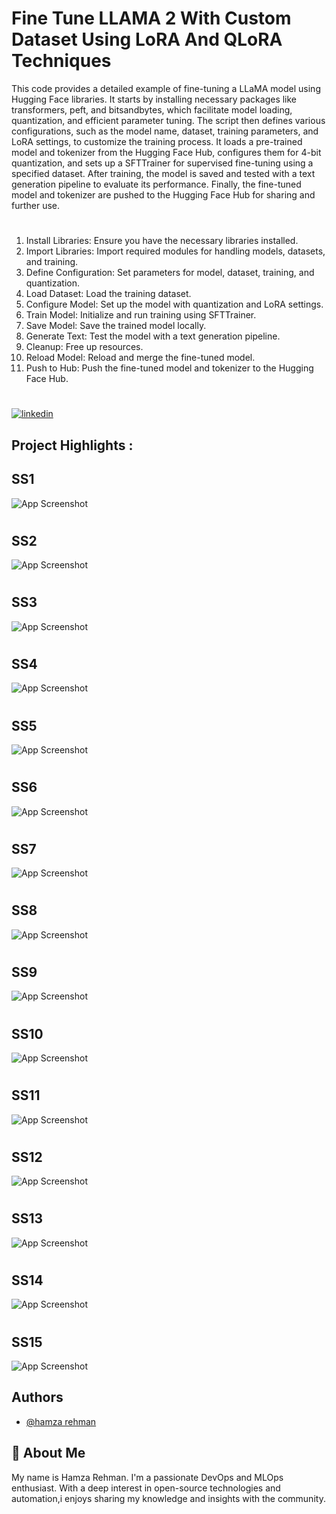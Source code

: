 
# Fine Tune LLAMA 2 With Custom Dataset Using LoRA And QLoRA Techniques


This code provides a detailed example of fine-tuning a LLaMA model using Hugging Face libraries. It starts by installing necessary packages like transformers, peft, and bitsandbytes, which facilitate model loading, quantization, and efficient parameter tuning. The script then defines various configurations, such as the model name, dataset, training parameters, and LoRA settings, to customize the training process. It loads a pre-trained model and tokenizer from the Hugging Face Hub, configures them for 4-bit quantization, and sets up a SFTTrainer for supervised fine-tuning using a specified dataset. After training, the model is saved and tested with a text generation pipeline to evaluate its performance. Finally, the fine-tuned model and tokenizer are pushed to the Hugging Face Hub for sharing and further use.
#

1. Install Libraries: Ensure you have the necessary libraries installed.
2. Import Libraries: Import required modules for handling models, datasets, and training.
3. Define Configuration: Set parameters for model, dataset, training, and quantization.
4. Load Dataset: Load the training dataset.
5. Configure Model: Set up the model with quantization and LoRA settings.
6. Train Model: Initialize and run training using SFTTrainer.
7. Save Model: Save the trained model locally.
8. Generate Text: Test the model with a text generation pipeline.
9. Cleanup: Free up resources.
10. Reload Model: Reload and merge the fine-tuned model.
11. Push to Hub: Push the fine-tuned model and tokenizer to the Hugging Face Hub.







# 
[![linkedin](https://img.shields.io/badge/linkedin-0A66C2?style=for-the-badge&logo=linkedin&logoColor=white)](https://www.linkedin.com/in/hamzarehman4/)






## Project Highlights :



## SS1
![App Screenshot](https://github.com/masterwithhamza/FineTune-LLAMA2-With-Custom-Dataset-Using-LoRA-Techniqus/blob/main/ScreenShorts/p1.png?raw=true)


# 
# 

## SS2
![App Screenshot](https://github.com/masterwithhamza/FineTune-LLAMA2-With-Custom-Dataset-Using-LoRA-Techniqus/blob/main/ScreenShorts/p2.png?raw=true)

# 
# 

## SS3
![App Screenshot](https://github.com/masterwithhamza/FineTune-LLAMA2-With-Custom-Dataset-Using-LoRA-Techniqus/blob/main/ScreenShorts/p3.png?raw=true)

# 
# 
## SS4
![App Screenshot](https://github.com/masterwithhamza/FineTune-LLAMA2-With-Custom-Dataset-Using-LoRA-Techniqus/blob/main/ScreenShorts/p4.png?raw=true)


# 
# 


## SS5
![App Screenshot](https://github.com/masterwithhamza/FineTune-LLAMA2-With-Custom-Dataset-Using-LoRA-Techniqus/blob/main/ScreenShorts/p5.png?raw=true)


# 
# 
## SS6
![App Screenshot](https://github.com/masterwithhamza/FineTune-LLAMA2-With-Custom-Dataset-Using-LoRA-Techniqus/blob/main/ScreenShorts/p6.png?raw=true)

# 
# 
## SS7
![App Screenshot](https://github.com/masterwithhamza/FineTune-LLAMA2-With-Custom-Dataset-Using-LoRA-Techniqus/blob/main/ScreenShorts/p7.png?raw=true)

# 
# 
## SS8
![App Screenshot](https://github.com/masterwithhamza/FineTune-LLAMA2-With-Custom-Dataset-Using-LoRA-Techniqus/blob/main/ScreenShorts/p8.png?raw=true)


# 
# 
## SS9
![App Screenshot](https://github.com/masterwithhamza/FineTune-LLAMA2-With-Custom-Dataset-Using-LoRA-Techniqus/blob/main/ScreenShorts/p9.png?raw=true)

# 
# 
## SS10
![App Screenshot](https://github.com/masterwithhamza/FineTune-LLAMA2-With-Custom-Dataset-Using-LoRA-Techniqus/blob/main/ScreenShorts/p10.png?raw=true)

# 
# 
## SS11
![App Screenshot](https://github.com/masterwithhamza/FineTune-LLAMA2-With-Custom-Dataset-Using-LoRA-Techniqus/blob/main/ScreenShorts/p11.png?raw=true)

# 
# 
## SS12
![App Screenshot](https://github.com/masterwithhamza/FineTune-LLAMA2-With-Custom-Dataset-Using-LoRA-Techniqus/blob/main/ScreenShorts/p12.png?raw=true)
# 
# 
## SS13
![App Screenshot](https://github.com/masterwithhamza/FineTune-LLAMA2-With-Custom-Dataset-Using-LoRA-Techniqus/blob/main/ScreenShorts/p13.png?raw=true)
# 
# 
## SS14
![App Screenshot](https://github.com/masterwithhamza/FineTune-LLAMA2-With-Custom-Dataset-Using-LoRA-Techniqus/blob/main/ScreenShorts/p14.png?raw=true)
# 
# 
## SS15
![App Screenshot](https://github.com/masterwithhamza/FineTune-LLAMA2-With-Custom-Dataset-Using-LoRA-Techniqus/blob/main/ScreenShorts/p15.png?raw=true)

## Authors

- [@hamza rehman](https://www.linkedin.com/in/hamzarehman4/)


## 🚀 About Me
My name is Hamza Rehman. I'm a passionate DevOps and MLOps enthusiast. With a deep interest in open-source technologies and automation,i enjoys sharing my knowledge and insights with the community.

